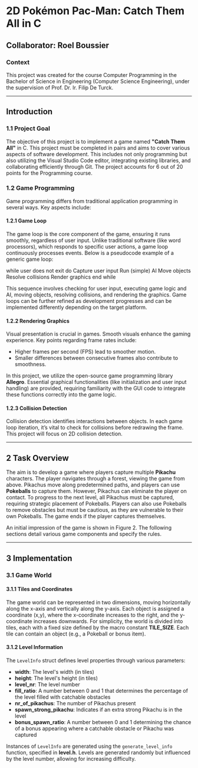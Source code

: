 # 2D Pokémon Pac-Man: Catch Them All in C

## Collaborator: Roel Boussier

### Context

This project was created for the course Computer Programming in the Bachelor of Science in Engineering (Computer Science Engineering), under the supervision of Prof. Dr. Ir. Filip De Turck.

---

## Introduction

### 1.1 Project Goal

The objective of this project is to implement a game named **"Catch Them All"** in C. This project must be completed in pairs and aims to cover various aspects of software development. This includes not only programming but also utilizing the Visual Studio Code editor, integrating existing libraries, and collaborating efficiently through Git. The project accounts for 6 out of 20 points for the Programming course.

### 1.2 Game Programming

Game programming differs from traditional application programming in several ways. Key aspects include:

#### 1.2.1 Game Loop

The game loop is the core component of the game, ensuring it runs smoothly, regardless of user input. Unlike traditional software (like word processors), which responds to specific user actions, a game loop continuously processes events. Below is a pseudocode example of a generic game loop:

while user does not exit do
    Capture user input
    Run (simple) AI
    Move objects
    Resolve collisions
    Render graphics
end while



This sequence involves checking for user input, executing game logic and AI, moving objects, resolving collisions, and rendering the graphics. Game loops can be further refined as development progresses and can be implemented differently depending on the target platform.

#### 1.2.2 Rendering Graphics

Visual presentation is crucial in games. Smooth visuals enhance the gaming experience. Key points regarding frame rates include:

- Higher frames per second (FPS) lead to smoother motion.
- Smaller differences between consecutive frames also contribute to smoothness.

In this project, we utilize the open-source game programming library **Allegro**. Essential graphical functionalities (like initialization and user input handling) are provided, requiring familiarity with the GUI code to integrate these functions correctly into the game logic.

#### 1.2.3 Collision Detection

Collision detection identifies interactions between objects. In each game loop iteration, it’s vital to check for collisions before redrawing the frame. This project will focus on 2D collision detection.

---

## 2 Task Overview

The aim is to develop a game where players capture multiple **Pikachu** characters. The player navigates through a forest, viewing the game from above. Pikachus move along predetermined paths, and players can use **Pokeballs** to capture them. However, Pikachus can eliminate the player on contact. To progress to the next level, all Pikachus must be captured, requiring strategic placement of Pokeballs. Players can also use Pokeballs to remove obstacles but must be cautious, as they are vulnerable to their own Pokeballs. The game ends if the player captures themselves.

An initial impression of the game is shown in Figure 2. The following sections detail various game components and specify the rules.

---

## 3 Implementation

### 3.1 Game World

#### 3.1.1 Tiles and Coordinates

The game world can be represented in two dimensions, moving horizontally along the x-axis and vertically along the y-axis. Each object is assigned a coordinate (x,y), where the x-coordinate increases to the right, and the y-coordinate increases downwards. For simplicity, the world is divided into tiles, each with a fixed size defined by the macro constant **TILE_SIZE**. Each tile can contain an object (e.g., a Pokeball or bonus item).

#### 3.1.2 Level Information

The `LevelInfo` struct defines level properties through various parameters:

- **width**: The level's width (in tiles)
- **height**: The level's height (in tiles)
- **level_nr**: The level number
- **fill_ratio**: A number between 0 and 1 that determines the percentage of the level filled with catchable obstacles
- **nr_of_pikachus**: The number of Pikachus present
- **spawn_strong_pikachu**: Indicates if an extra strong Pikachu is in the level
- **bonus_spawn_ratio**: A number between 0 and 1 determining the chance of a bonus appearing where a catchable obstacle or Pikachu was captured

Instances of `LevelInfo` are generated using the `generate_level_info` function, specified in **level.h**. Levels are generated randomly but influenced by the level number, allowing for increasing difficulty.


